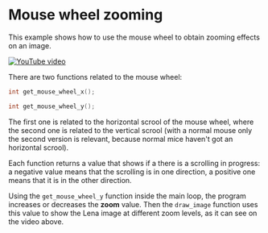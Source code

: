 # Mouse wheel zooming
This example shows how to use the mouse wheel to obtain zooming effects on an image.

[![YouTube video](https://img.youtube.com/vi/5z9XHCqz2kY/0.jpg)](https://youtu.be/5z9XHCqz2kY)

There are two functions related to the mouse wheel:
```c
int get_mouse_wheel_x();

int get_mouse_wheel_y();
```
The first one is related to the horizontal scrool of the mouse wheel, where the second one is related to the vertical scrool (with a normal mouse only the second version is relevant, because normal mice haven't got an horizontal scrool).  

Each function returns a value that shows if a there is a scrolling in progress: a negative value means that the scrolling is in one direction, a positive one means that it is in the other direction.

Using the ```get_mouse_wheel_y``` function inside the main loop, the program increases or decreases the **zoom** value. Then the ```draw_image``` function uses this value to show the Lena image at different zoom levels, as it can see on the video above.
